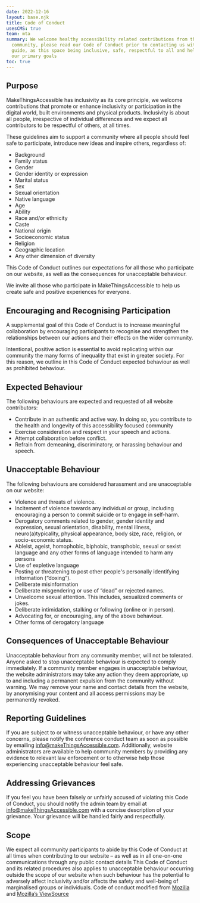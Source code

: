 ```yaml
---
date: 2022-12-16
layout: base.njk
title: Code of Conduct
usesCMS: true
team: mta
summary: We welcome healthy accessibility related contributions from the wider
  community, please read our Code of Conduct prior to contacting us with a
  guide, as this space being inclusive, safe, respectful to all and helpful are
  our primary goals
toc: true
---
```


## Purpose

MakeThingsAccessible has inclusivity as its core principle, we welcome contributions that promote or enhance inclusivity or participation in the digital world, built environments and physical products. Inclusivity is about all people, irrespective of individual differences and we expect all contributors to be respectful of others, at all times.

These guidelines aim to support a community where all people should feel safe to participate, introduce new ideas and inspire others, regardless of:
* Background
* Family status
* Gender
* Gender identity or expression
* Marital status
* Sex
* Sexual orientation
* Native language
* Age
* Ability
* Race and/or ethnicity
* Caste
* National origin
* Socioeconomic status
* Religion
* Geographic location
* Any other dimension of diversity

This Code of Conduct outlines our expectations for all those who participate on our website, as well as the consequences for unacceptable behaviour.

We invite all those who participate in MakeThingsAccessible to help us create safe and positive experiences for everyone.

## Encouraging and Recognising Participation

A supplemental goal of this Code of Conduct is to increase meaningful collaboration by encouraging participants to recognise and strengthen the relationships between our actions and their effects on the wider community.

Intentional, positive action is essential to avoid replicating within our community the many forms of inequality that exist in greater society. For this reason, we outline in this Code of Conduct expected behaviour as well as prohibited behaviour.

## Expected Behaviour
The following behaviours are expected and requested of all website contributors:
* Contribute in an authentic and active way. In doing so, you contribute to the health and longevity of this accessibility focused community
* Exercise consideration and respect in your speech and actions.
* Attempt collaboration before conflict.
* Refrain from demeaning, discriminatory, or harassing behaviour and speech.

## Unacceptable Behaviour
The following behaviours are considered harassment and are unacceptable on our website:

* Violence and threats of violence.
* Incitement of violence towards any individual or group, including encouraging a person to commit suicide or to engage in self-harm.
* Derogatory comments related to gender, gender identity and expression, sexual orientation, disability, mental illness, neuro(a)typicality, physical appearance, body size, race, religion, or socio-economic status.
* Ableist, ageist, homophobic, biphobic, transphobic, sexual or sexist language and any other forms of language intended to harm any persons
* Use of expletive language
* Posting or threatening to post other people's personally identifying information (“doxing”).
* Deliberate misinformation
* Deliberate misgendering or use of “dead” or rejected names.
* Unwelcome sexual attention. This includes, sexualized comments or jokes.
* Deliberate intimidation, stalking or following (online or in person).
* Advocating for, or encouraging, any of the above behaviour.
* Other forms of derogatory language

## Consequences of Unacceptable Behaviour
Unacceptable behaviour from any community member, will not be tolerated.
Anyone asked to stop unacceptable behaviour is expected to comply immediately.
If a community member engages in unacceptable behaviour, the website administrators may take any action they deem appropriate, up to and including a permanent expulsion from the community without warning. We may remove your name and contact details from the website, by anonymising your content and all access permissions may be permanently revoked.

## Reporting Guidelines
If you are subject to or witness unacceptable behaviour, or have any other concerns, please notify the conference conduct team as soon as possible by emailing info@makeThingsAccessible.com.
Additionally, website administrators are available to help community members by providing any evidence to relevant law enforcement or to otherwise help those experiencing unacceptable behaviour feel safe.

## Addressing Grievances
If you feel you have been falsely or unfairly accused of violating this Code of Conduct, you should notify the admin team by email at info@makeThingsAccessible.com with a concise description of your grievance. Your grievance will be handled fairly and respectfully.

## Scope
We expect all community participants to abide by this Code of Conduct at all times when contributing to our website – as well as in all one-on-one communications through any public contact details
This Code of Conduct and its related procedures also applies to unacceptable behaviour occurring outside the scope of our website when such behaviour has the potential to adversely affect inclusivity and/or affects the safety and well-being of marginalised groups or individuals.
Code of conduct modified from [Mozilla](https://www.mozilla.org/en-US/about/governance/policies/participation/) and [Mozilla’s ViewSource](https://viewsourceconf.org/code-of-conduct/)
